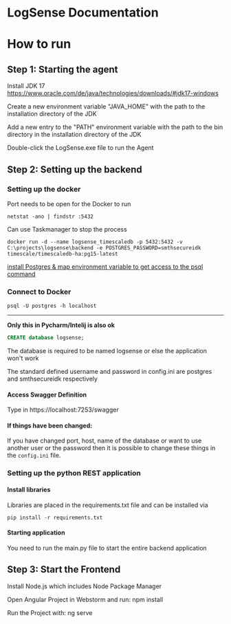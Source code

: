 # LogSense Documentation

# How to run

## Step 1: Starting the agent
Install JDK 17
https://www.oracle.com/de/java/technologies/downloads/#jdk17-windows

Create a new environment variable "JAVA_HOME" with the path to the installation directory of the JDK

Add a new entry to the "PATH" environment variable with the path to the bin directory in the installation directory of the JDK

Double-click the LogSense.exe file to run the Agent

## Step 2: Setting up the backend

### Setting up the docker

Port needs to be open for the Docker to run

```shell
netstat -ano | findstr :5432
```

Can use Taskmanager to stop the process


```shell
docker run -d --name logsense_timescaledb -p 5432:5432 -v C:\projects\logsense\backend -e POSTGRES_PASSWORD=smthsecureidk timescale/timescaledb-ha:pg15-latest
```

[install Postgres & map environment variable to get access to the psql command](https://www.enterprisedb.com/downloads/postgres-postgresql-downloads)

### Connect to Docker

```shell
psql -U postgres -h localhost
```

---
**Only this in Pycharm/Intelij is also ok**
```sql
CREATE database logsense;
```

The database is required to be named logsense or else the application won't work

The standard defined username and password in config.ini are postgres and smthsecureidk respectively


#### Access Swagger Definition

Type in https://localhost:7253/swagger
#### If things have been changed:

If you have changed port, host, name of the database or want to use another user or the password then it is possible to change these things in the `config.ini` file.


### Setting up the python REST application

#### Install libraries

Libraries are placed in the requirements.txt file and can be installed via 
```
pip install -r requirements.txt
```

#### Starting application

You need to run the main.py file to start the entire backend application

## Step 3: Start the Frontend

Install Node.js which includes Node Package Manager

Open Angular Project in Webstorm and run:
npm install 

Run the Project with:
ng serve
